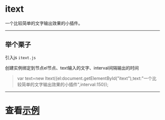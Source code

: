 # itext
一个比较简单的文字输出效果的小插件。
***
## 举个栗子
引入js `itext.js`
> <script type="text/javascript" src="./js/itext.js"></script>
创建实例绑定到节点el节点、text输入的文字、interval间隔输出的时间
>var text=new Itext({el:document.getElementById("itext"),text:"一个比较简单的文字输出效果的小插件",interval:150});
***
# 查看[示例](https://luoxiaoxin10.github.io/itext/)
